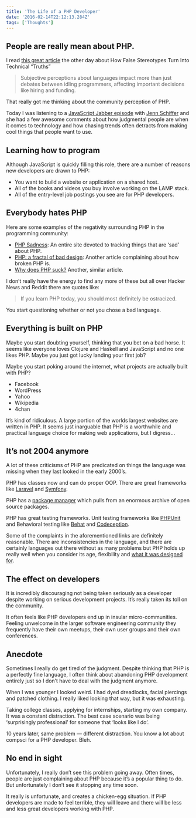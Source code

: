 ```yaml
---
title: 'The Life of a PHP Developer'
date: '2016-02-14T22:12:13.284Z'
tags: ['Thoughts']
---
```


## People are really mean about PHP.

I read [this great article](https://modelviewculture.com/pieces/c-is-manly-python-is-for-n00bs-how-false-stereotypes-turn-into-technical-truths) the other day about How False Stereotypes Turn Into Technical “Truths”

> Subjective perceptions about languages impact more than just debates between idling programmers, affecting important decisions like hiring and funding.

That really got me thinking about the community perception of PHP.

Today I was listening to a [JavaScript Jabber episode](https://devchat.tv/js-jabber/140-jsj-using-art-to-get-and-keep-people-interested-in-programming-with-jenn-schiffer/) with [Jenn Schiffer](https://twitter.com/jennschiffer) and she had a few awesome comments about how judgmental people are when it comes to technology and how chasing trends often detracts from making cool things that people want to use.

## Learning how to program

Although JavaScript is quickly filling this role, there are a number of reasons new developers are drawn to PHP:

-   You want to build a website or application on a shared host.
-   All of the books and videos you buy involve working on the LAMP stack.
-   All of the entry-level job postings you see are for PHP developers.

## Everybody hates PHP

Here are some examples of the negativity surrounding PHP in the programming community:

-   [PHP Sadness](http://phpsadness.com/): An entire site devoted to tracking things that are ‘sad’ about PHP.
-   [PHP: a fractal of bad design](https://eev.ee/blog/2012/04/09/php-a-fractal-of-bad-design/): Another article complaining about how broken PHP is.
-   [Why does PHP suck?](https://whydoesitsuck.com/why-does-php-suck/) Another, similar article.

I don’t really have the energy to find any more of these but all over Hacker News and Reddit there are quotes like:

> If you learn PHP today, you should most definitely be ostracized.

You start questioning whether or not you chose a bad language.

## Everything is built on PHP

Maybe you start doubting yourself, thinking that you bet on a bad horse. It seems like everyone loves Clojure and Haskell and JavaScript and no one likes PHP. Maybe you just got lucky landing your first job?

Maybe you start poking around the internet, what projects are actually built with PHP?

-   Facebook
-   WordPress
-   Yahoo
-   Wikipedia
-   4chan

It’s kind of ridiculous. A large portion of the worlds largest websites are written in PHP. It seems just inarguable that PHP is a worthwhile and practical language choice for making web applications, but I digress…

## It’s not 2004 anymore

A lot of these criticisms of PHP are predicated on things the language was missing when they last looked in the early 2000’s.

PHP has classes now and can do proper OOP. There are great frameworks like [Laravel](http://laravel.com/) and [Symfony](https://symfony.com/).

PHP has a [package manager](https://packagist.org/) which pulls from an enormous archive of open source packages.

PHP has great testing frameworks. Unit testing frameworks like [PHPUnit](https://phpunit.de/) and Behavioral testing like [Behat](https://docs.behat.org/en/latest/) and [Codeception](https://codeception.com/).

Some of the complaints in the aforementioned links are definitely reasonable. There are inconsistencies in the language, and there are certainly languages out there without as many problems but PHP holds up really well when you consider its age, flexibility and [what it was designed for](http://www.sitepoint.com/phps-creator-rasmus-lerdorf/).

## The effect on developers

It is incredibly discouraging not being taken seriously as a developer despite working on serious development projects. It’s really taken its toll on the community.

It often feels like PHP developers end up in insular micro-communities. Feeling unwelcome in the larger software engineering community they frequently have their own meetups, their own user groups and their own conferences.

## Anecdote

Sometimes I really do get tired of the judgment. Despite thinking that PHP is a perfectly fine language, I often think about abandoning PHP development entirely just so I don’t have to deal with the judgment anymore.

When I was younger I looked weird. I had dyed dreadlocks, facial piercings and patched clothing. I really liked looking that way, but it was exhausting.

Taking college classes, applying for internships, starting my own company. It was a constant distraction. The best case scenario was being ‘surprisingly professional’ for someone that ‘looks like I do’.

10 years later, same problem — different distraction. You know a lot about compsci for a PHP developer. Bleh.

## No end in sight

Unfortunately, I really don’t see this problem going away. Often times, people are just complaining about PHP because it’s a popular thing to do. But unfortunately I don’t see it stopping any time soon.

It really is unfortunate, and creates a chicken-egg situation. If PHP developers are made to feel terrible, they will leave and there will be less and less great developers working with PHP.
